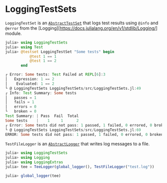 # LoggingTestSets

`LoggingTestSet` is an [`AbstractTestSet`](https://docs.julialang.org/en/v1/stdlib/Test/#Creating-Custom-AbstractTestSet-Types) that logs test results using `@info` and `@error` from the [Logging][https://docs.julialang.org/en/v1/stdlib/Logging/] module.

```julia
julia> using LoggingTestSets
julia> using Test
julia> @testset LoggingTestSet "Some tests" begin
           @test 1 == 1
           @test 1 == 2
       end

┌ Error: Some tests: Test Failed at REPL[6]:3
│   Expression: 1 == 2
│    Evaluated: 1 == 2
└ @ LoggingTestSets LoggingTestSets/src/LoggingTestSets.jl:49
┌ Info: Test Summary: Some tests
│   passes = 1
│   fails = 1
│   errors = 0
└   broken = 0
Test Summary: | Pass  Fail  Total
Some tests    |    1     1      2
┌ Error: Some tests did not pass: 1 passed, 1 failed, 0 errored, 0 broken.
└ @ LoggingTestSets LoggingTestSets/src/LoggingTestSets.jl:69
ERROR: Some tests did not pass: 1 passed, 1 failed, 0 errored, 0 broken.
```

`TestFileLogger` is an [`AbstractLogger`](https://docs.julialang.org/en/v1/stdlib/Logging/#AbstractLogger-interface) that writes log messages to a file.

```julia
julia> using LoggingTestSets
julia> using Logging
julia> using LoggingExtras
julia> tee = TeeLogger(global_logger(), TestFileLogger("test.log"))

julia> global_logger(tee)
```

